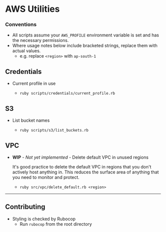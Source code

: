 # AWS Utilities

### Conventions

  * All scripts assume your `AWS_PROFILE` environment variable is set and has the necessary 
    permissions.
  * Where usage notes below include bracketed strings, replace them with actual values.
    * e.g. replace `<region>` with `ap-south-1`

## Credentials

  * Current profile in use
  
    * `ruby scripts/credentials/current_profile.rb`

## S3

  * List bucket names 
  
    * `ruby scripts/s3/list_buckets.rb`

## VPC

  * **WIP** - *Not yet implemented* - Delete default VPC in unused regions 
  
    It's good practice to delete the default VPC in regions that you don't actively host anything in.
    This reduces the surface area of anything that you need to monitor and protect.

    * `ruby src/vpc/delete_default.rb <region>`

---

## Contributing

  * Styling is checked by Rubocop
    * Run `rubocop` from the root directory
